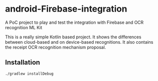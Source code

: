 # android-Firebase-integration
A PoC project to play and test the integration with Firebase and OCR recognition ML Kit

This is a really simple Kotlin based project. It shows the differences between cloud-based and on device-based recognitions. It also contains the receipt OCR recognition mechanism proposal. 

## Installation

```bash
./gradlew installDebug
```
